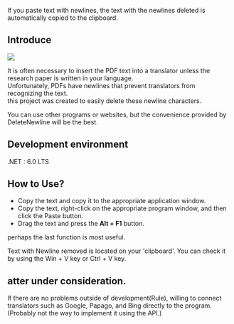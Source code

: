 If you paste text with newlines, the text with the newlines deleted is automatically copied to the clipboard.

## Introduce

<img src=https://i.imgur.com/B5RI2uF.png>

It is often necessary to insert the PDF text into a translator unless the research paper is written in your language.  
Unfortunately, PDFs have newlines that prevent translators from recognizing the text.  
this project was created to easily delete these newline characters.

You can use other programs or websites, but the convenience provided by DeleteNewline will be the best.

## Development environment
.NET : 6.0 LTS

## How to Use?
* Copy the text and copy it to the appropriate application window.  
* Copy the text, right-click on the appropriate program window, and then click the Paste button.  
* Drag the text and press the **Alt + F1** button.

perhaps the last function is most useful.

Text with Newline removed is located on your 'clipboard'. You can check it by using the Win + V key or Ctrl + V key.

## atter under consideration.
If there are no problems outside of development(Rule), willing to connect translators such as Google, Papago, and Bing directly to the program. (Probably not the way to implement it using the API.)
